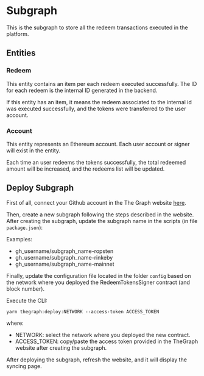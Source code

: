 # Subgraph

This is the subgraph to store all the redeem transactions executed in the platform.

## Entities

### Redeem

This entity contains an item per each redeem executed successfully. The ID for each redeem is the internal ID generated in the backend.

If this entity has an item, it means the redeem associated to the internal id was executed successfully, and the tokens were transferred to the user account.

### Account

This entity represents an Ethereum account. Each user account or signer will exist in the entity.

Each time an user redeems the tokens successfully, the total redeemed amount will be increased, and the redeems list will be updated.

## Deploy Subgraph

First of all, connect your Github account in the The Graph website [here](https://thegraph.com/hosted-service/).

Then, create a new subgraph following the steps described in the website. After creating the subgraph, update the subgraph name in the scripts (in file `package.json`):

Examples:

- gh_username/subgraph_name-ropsten
- gh_username/subgraph_name-rinkeby
- gh_username/subgraph_name-mainnet

Finally, update the configuration file located in the folder `config` based on the network where you deployed the RedeemTokensSigner contract (and block number).

Execute the CLI:

`yarn thegraph:deploy:NETWORK --access-token ACCESS_TOKEN`

where:

- NETWORK: select the network where you deployed the new contract.
- ACCESS_TOKEN: copy/paste the access token provided in the TheGraph website after creating the subgraph.

After deploying the subgraph, refresh the website, and it will display the syncing page.
